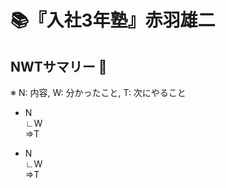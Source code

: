 # :books:『入社3年塾』赤羽雄二

## NWTサマリー :eyes:
※ N: 内容, W: 分かったこと, T: 次にやること

* N<br>
∟W<br>
⇒T

* N<br>
∟W<br>
⇒T
